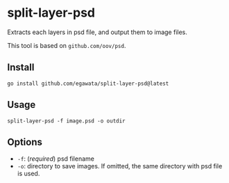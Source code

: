 # split-layer-psd

Extracts each layers in psd file, and output them to image files.

This tool is based on `github.com/oov/psd`.
 
## Install

~~~
go install github.com/egawata/split-layer-psd@latest
~~~

## Usage

~~~
split-layer-psd -f image.psd -o outdir
~~~

## Options

- `-f`: (*required*) psd filename
- `-o`: directory to save images. If omitted, the same directory with psd file is used.

